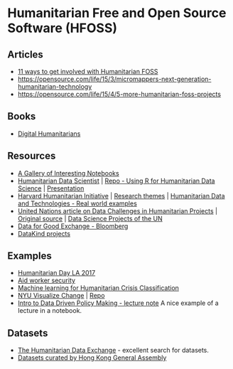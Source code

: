# Humanitarian Free and Open Source Software (HFOSS)

## Articles

- [11 ways to get involved with Humanitarian FOSS](https://opensource.com/life/15/2/getting-involved-hfoss)
- https://opensource.com/life/15/3/micromappers-next-generation-humanitarian-technology
- https://opensource.com/life/15/4/5-more-humanitarian-foss-projects

## Books

- [Digital Humanitarians](http://www.digital-humanitarians.com)

## Resources

- [A Gallery of Interesting Notebooks](https://github.com/ipython/ipython/wiki/A-gallery-of-interesting-IPython-Notebooks)
- [Humanitarian Data Scientist](http://blog.veritythink.com/post/105715607274/humanitarian-data-scientist-who-and-how) |
[Repo - Using R for Humanitarian Data Science](https://github.com/Edouard-Legoupil/humanitaRian-data-science) |
[Presentation](http://edouard-legoupil.github.io/humanitaRian-data-science/slides/#slide-1)
- [Harvard Humanitarian Initiative](http://hhi.harvard.edu) | [Research themes](http://hhi.harvard.edu/research) | [Humanitarian Data and Technologies - Real world examples](http://hhi.harvard.edu/research#humanitarian-data-and)
- [United Nations article on Data Challenges in Humanitarian Projects](http://www.unglobalpulse.org/news/10-big-data-science-challenges-facing-humanitarian-organizations) | [Original source](http://www.unhcr.org/innovation/10-big-data-science-challenges-facing-humanitarian-organizations/) |
[Data Science Projects of the UN](http://www.unglobalpulse.org/blog/big-data-development-action-global-pulse-project-series)
- [Data for Good Exchange - Bloomberg](https://www.bloomberg.com/company/d4gx/)
- [DataKind projects](http://www.datakind.org/projects)

## Examples

- [Humanitarian Day LA 2017](https://github.com/zahidmian/Humanitarian-Day-LA2017/blob/master/Humanitarian-Day-LA2017.ipynb)
- [Aid worker security](http://nbviewer.jupyter.org/github/philippschw/Humanitarian_Security/blob/master/Humanitarian%20Security%20Incidents_aidworkersecurity.org.ipynb)
- [Machine learning for Humanitarian Crisis Classification](https://github.com/outsideken/Humanitarian-Crisis-Classification)
- [NYU Visualize Change](http://nyuvis.github.io/whs/) | [Repo](https://github.com/nyuvis/whs)
- [Intro to Data Driven Policy Making - lecture note](https://github.com/ThomasRoca/Lecture-Columbia-Science-Po-2017/blob/3d11cdd9f8257d455f36abbf7ac1ed509f8dd51f/Big_Data_Public_Policy_columbia_univ_SIPA.ipynb) A nice example of a lecture in a notebook.

## Datasets

- [The Humanitarian Data Exchange](https://data.humdata.org) - excellent search for datasets.
- [Datasets curated by Hong Kong General Assembly](https://github.com/ga-students/DS_HK_9/blob/f63606cf6402bed194db178c111530ba100090bb/projects/00%20-%20Datasets.ipynb)
